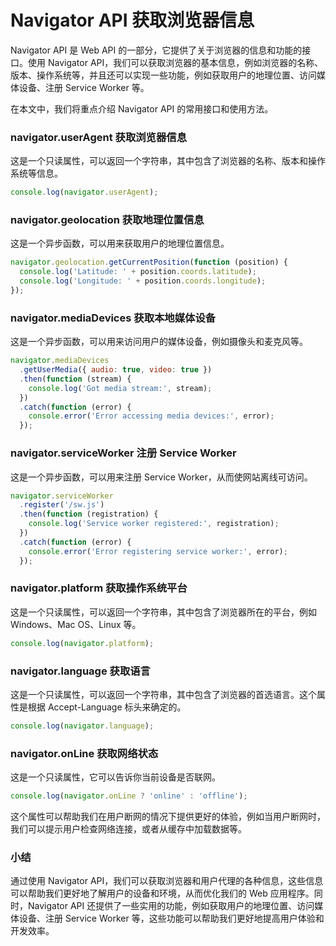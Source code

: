 # Navigator API 获取浏览器信息

Navigator API 是 Web API 的一部分，它提供了关于浏览器的信息和功能的接口。使用 Navigator API，我们可以获取浏览器的基本信息，例如浏览器的名称、版本、操作系统等，并且还可以实现一些功能，例如获取用户的地理位置、访问媒体设备、注册 Service Worker 等。

在本文中，我们将重点介绍 Navigator API 的常用接口和使用方法。

### navigator.userAgent 获取浏览器信息

这是一个只读属性，可以返回一个字符串，其中包含了浏览器的名称、版本和操作系统等信息。

```javascript
console.log(navigator.userAgent);
```

### navigator.geolocation 获取地理位置信息

这是一个异步函数，可以用来获取用户的地理位置信息。

```javascript
navigator.geolocation.getCurrentPosition(function (position) {
  console.log('Latitude: ' + position.coords.latitude);
  console.log('Longitude: ' + position.coords.longitude);
});
```

### navigator.mediaDevices 获取本地媒体设备

这是一个异步函数，可以用来访问用户的媒体设备，例如摄像头和麦克风等。

```javascript
navigator.mediaDevices
  .getUserMedia({ audio: true, video: true })
  .then(function (stream) {
    console.log('Got media stream:', stream);
  })
  .catch(function (error) {
    console.error('Error accessing media devices:', error);
  });
```

### navigator.serviceWorker 注册 Service Worker

这是一个异步函数，可以用来注册 Service Worker，从而使网站离线可访问。

```javascript
navigator.serviceWorker
  .register('/sw.js')
  .then(function (registration) {
    console.log('Service worker registered:', registration);
  })
  .catch(function (error) {
    console.error('Error registering service worker:', error);
  });
```

### navigator.platform 获取操作系统平台

这是一个只读属性，可以返回一个字符串，其中包含了浏览器所在的平台，例如 Windows、Mac OS、Linux 等。

```javascript
console.log(navigator.platform);
```

### navigator.language 获取语言

这是一个只读属性，可以返回一个字符串，其中包含了浏览器的首选语言。这个属性是根据 Accept-Language 标头来确定的。

```javascript
console.log(navigator.language);
```

### navigator.onLine 获取网络状态

这是一个只读属性，它可以告诉你当前设备是否联网。

```javascript
console.log(navigator.onLine ? 'online' : 'offline');
```

这个属性可以帮助我们在用户断网的情况下提供更好的体验，例如当用户断网时，我们可以提示用户检查网络连接，或者从缓存中加载数据等。

### 小结

通过使用 Navigator API，我们可以获取浏览器和用户代理的各种信息，这些信息可以帮助我们更好地了解用户的设备和环境，从而优化我们的 Web 应用程序。同时，Navigator API 还提供了一些实用的功能，例如获取用户的地理位置、访问媒体设备、注册 Service Worker 等，这些功能可以帮助我们更好地提高用户体验和开发效率。
